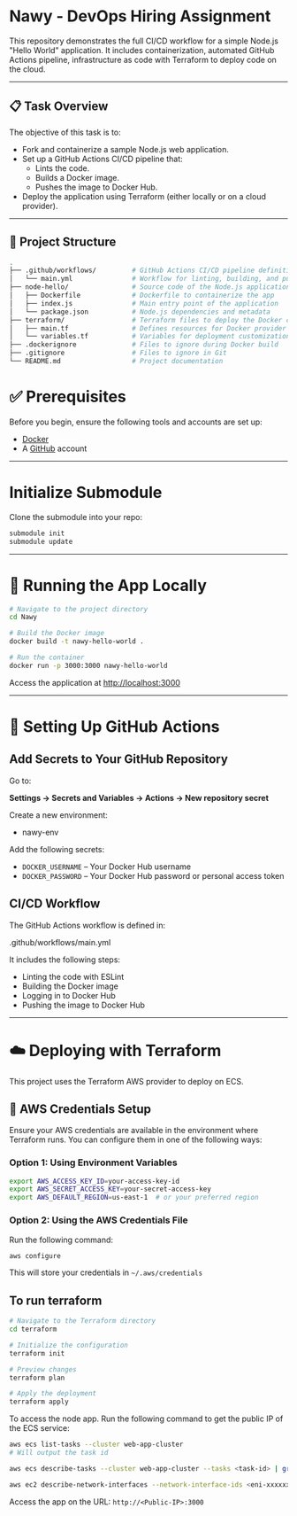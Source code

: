 # Nawy - DevOps Hiring Assignment

This repository demonstrates the full CI/CD workflow for a simple Node.js "Hello World" application. It includes containerization, automated GitHub Actions pipeline, infrastructure as code with Terraform to deploy code on the cloud.

---

## 📋 Task Overview

The objective of this task is to:

- Fork and containerize a sample Node.js web application.
- Set up a GitHub Actions CI/CD pipeline that:
  - Lints the code.
  - Builds a Docker image.
  - Pushes the image to Docker Hub.
- Deploy the application using Terraform (either locally or on a cloud provider).

---

## 📁 Project Structure

```bash
.
├── .github/workflows/         # GitHub Actions CI/CD pipeline definition
│   └── main.yml               # Workflow for linting, building, and pushing Docker image
├── node-hello/                # Source code of the Node.js application
│   ├── Dockerfile             # Dockerfile to containerize the app
│   ├── index.js               # Main entry point of the application
│   └── package.json           # Node.js dependencies and metadata
├── terraform/                 # Terraform files to deploy the Docker container
│   ├── main.tf                # Defines resources for Docker provider deployment
│   └── variables.tf           # Variables for deployment customization
├── .dockerignore              # Files to ignore during Docker build
├── .gitignore                 # Files to ignore in Git
└── README.md                  # Project documentation
```

# ✅ Prerequisites

Before you begin, ensure the following tools and accounts are set up:

- [Docker](https://www.docker.com/)
- A [GitHub](https://github.com/) account

---

# Initialize Submodule
Clone the submodule into your repo:
```bash
submodule init 
submodule update
```

---

# 🚀 Running the App Locally

```bash
# Navigate to the project directory
cd Nawy

# Build the Docker image
docker build -t nawy-hello-world .

# Run the container
docker run -p 3000:3000 nawy-hello-world
```
Access the application at [http://localhost:3000](http://localhost:3000)

---

# 🔧 Setting Up GitHub Actions

## Add Secrets to Your GitHub Repository

Go to:

**Settings → Secrets and Variables → Actions → New repository secret**

Create a new environment:
- nawy-env

Add the following secrets:

- `DOCKER_USERNAME` – Your Docker Hub username  
- `DOCKER_PASSWORD` – Your Docker Hub password or personal access token

## CI/CD Workflow

The GitHub Actions workflow is defined in:

.github/workflows/main.yml


It includes the following steps:

- Linting the code with ESLint  
- Building the Docker image  
- Logging in to Docker Hub  
- Pushing the image to Docker Hub  

---

# ☁️ Deploying with Terraform

This project uses the Terraform AWS provider to deploy on ECS.

## 🔐 AWS Credentials Setup

Ensure your AWS credentials are available in the environment where Terraform runs. You can configure them in one of the following ways:

### Option 1: Using Environment Variables

```bash
export AWS_ACCESS_KEY_ID=your-access-key-id
export AWS_SECRET_ACCESS_KEY=your-secret-access-key
export AWS_DEFAULT_REGION=us-east-1  # or your preferred region
```
### Option 2: Using the AWS Credentials File

Run the following command:

```bash
aws configure
```
This will store your credentials in `~/.aws/credentials`

## To run terraform

```bash
# Navigate to the Terraform directory
cd terraform

# Initialize the configuration
terraform init

# Preview changes
terraform plan

# Apply the deployment
terraform apply
```
To access the node app. Run the following command to get the public IP of the ECS service:
```bash
aws ecs list-tasks --cluster web-app-cluster
# Will output the task id

aws ecs describe-tasks --cluster web-app-cluster --tasks <task-id> | grep eni

aws ec2 describe-network-interfaces --network-interface-ids <eni-xxxxxxxxxxxx> | grep PublicIp

```

Access the app on the URL:
`http://<Public-IP>:3000`